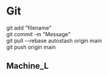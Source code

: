 # Git

git add "filename" <br />
git commit -m "Message" <br />
git pull --rebase autostash origin main <br />
git push origin main <br />


## Machine_L
